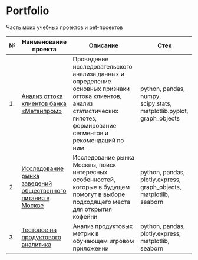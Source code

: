 # Portfolio
Часть моих учебных проектов и pet-проектов 

| №    | Наименование проекта                | Описание                                                     | Стек                                                         |
| ---- | ------------------------------------------------------------ | ------------------------------------------------------------ | ------------------------------------------------------------ |
| 1.   | [Анализ оттока клиентов банка «Метанпром»](https://github.com/Brodnevyo/Portfolio/blob/main/Churn%20analysis/%D1%81hurn%20analysis.ipynb) |  Проведение исследовательского анализа данных и определение основных признаки оттока клиентов, анализ статистических гипотез, формирование сегментов и рекомендаций по ним. | python, pandas, numpy, scipy.stats, matplotlib.pyplot, graph_objects       |
| 2.   | [Исследование рынка заведений общественного питания в Москве]([https://github.com/Brodnevyo/Portfolio/blob/main/Rinok_obshepit/rinok_obshepit.ipynb](https://github.com/Brodnevyo/Portfolio/blob/main/Catering%20market/rinok_obshepit.ipynb)) | Исследование рынка Москвы, поиск интересных особенностей, которые в будущем помогут в выборе подходящего места для открытия кофейни| python, pandas, plotly.express, graph_objects, matplotlib, seaborn |
| 3.   | [Тестовое на продуктового аналитика](https://github.com/Brodnevyo/Portfolio/blob/main/Product%20metrics/product_metrics.ipynb) | Анализ продуктовых метрик в обучающем игровом приложении             | python, pandas, plotly.express, matplotlib, seaborn|
